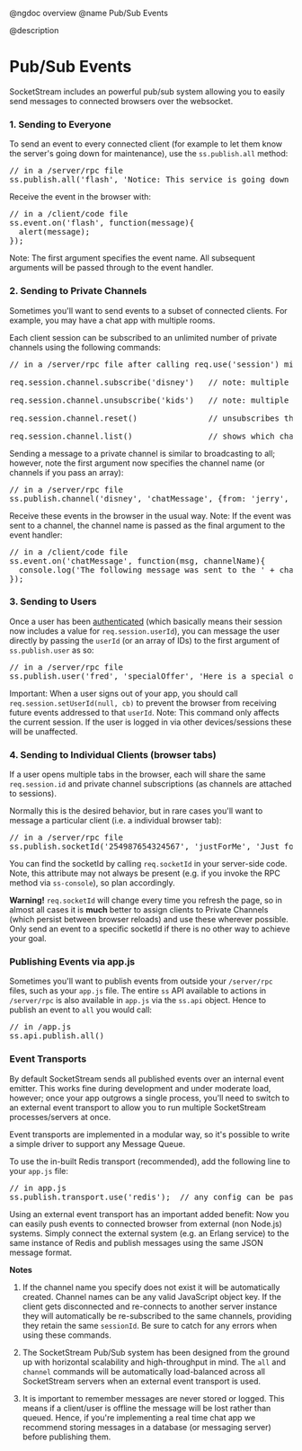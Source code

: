 @ngdoc overview
@name Pub/Sub Events

@description
# Pub/Sub Events

SocketStream includes an powerful pub/sub system allowing you to easily send messages to connected browsers over the websocket.


### 1. Sending to Everyone

To send an event to every connected client (for example to let them know the server's going down for maintenance), use the `ss.publish.all` method:

<pre>
// in a /server/rpc file
ss.publish.all('flash', 'Notice: This service is going down in 10 minutes');
</pre>

Receive the event in the browser with:

<pre>
// in a /client/code file
ss.event.on('flash', function(message){
  alert(message);
});
</pre>

Note: The first argument specifies the event name. All subsequent arguments will be passed through to the event handler.



### 2. Sending to Private Channels

Sometimes you'll want to send events to a subset of connected clients. For example, you may have a chat app with multiple rooms.

Each client session can be subscribed to an unlimited number of private channels using the following commands:

<pre>
// in a /server/rpc file after calling req.use('session') middleware

req.session.channel.subscribe('disney')   // note: multiple channel names can be passed as an array

req.session.channel.unsubscribe('kids')   // note: multiple channel names can be passed as an array

req.session.channel.reset()               // unsubscribes the session from every channel

req.session.channel.list()                // shows which channels the session is currently subscribed to
</pre>

Sending a message to a private channel is similar to broadcasting to all; however, note the first argument now specifies the channel name (or channels if you pass an array):

<pre>
// in a /server/rpc file
ss.publish.channel('disney', 'chatMessage', {from: 'jerry', message: 'Has anyone seen Tom?'});
</pre>

Receive these events in the browser in the usual way. Note: If the event was sent to a channel, the channel name is passed as the final argument to the event handler:

<pre>
// in a /client/code file
ss.event.on('chatMessage', function(msg, channelName){
  console.log('The following message was sent to the ' + channelName + ' channel:', msg);
});
</pre>



### 3. Sending to Users

Once a user has been [authenticated](#/tutorials/authentication) (which basically means their session now includes a value for `req.session.userId`), you can message the user directly by passing the `userId` (or an array of IDs) to the first argument of `ss.publish.user` as so:

<pre>
// in a /server/rpc file
ss.publish.user('fred', 'specialOffer', 'Here is a special offer just for you!');
</pre>

Important: When a user signs out of your app, you should call `req.session.setUserId(null, cb)` to prevent the browser from receiving future events addressed to that `userId`. Note: This command only affects the current session. If the user is logged in via other devices/sessions these will be unaffected.



### 4. Sending to Individual Clients (browser tabs)

If a user opens multiple tabs in the browser, each will share the same `req.session.id` and private channel subscriptions (as channels are attached to sessions).

Normally this is the desired behavior, but in rare cases you'll want to message a particular client (i.e. a individual browser tab):

<pre>
// in a /server/rpc file
ss.publish.socketId('254987654324567', 'justForMe', 'Just for one tab');
</pre>
You can find the socketId by calling `req.socketId` in your server-side code. Note, this attribute may not always be present (e.g. if you invoke the RPC method via `ss-console`), so plan accordingly.

**Warning!**  `req.socketId` will change every time you refresh the page, so in almost all cases it is **much** better to assign clients to Private Channels (which persist between browser reloads) and use these wherever possible. Only send an event to a specific socketId if there is no other way to achieve your goal.



### Publishing Events via app.js

Sometimes you'll want to publish events from outside your `/server/rpc` files, such as your `app.js` file. The entire `ss` API available to actions in `/server/rpc` is also available in `app.js` via the `ss.api` object. Hence to publish an event to `all` you would call:

<pre>
// in /app.js
ss.api.publish.all()
</pre>


### Event Transports

By default SocketStream sends all published events over an internal event emitter. This works fine during development and under moderate load, however; once your app outgrows a single process, you'll need to switch to an external event transport to allow you to run multiple SocketStream processes/servers at once.

Event transports are implemented in a modular way, so it's possible to write a simple driver to support any Message Queue.

To use the in-built Redis transport (recommended), add the following line to your `app.js` file:

<pre>
// in app.js
ss.publish.transport.use('redis');  // any config can be passed to the second argument
</pre>

Using an external event transport has an important added benefit: Now you can easily push events to connected browser from external (non Node.js) systems. Simply connect the external system (e.g. an Erlang service) to the same instance of Redis and publish messages using the same JSON message format.



**Notes**

1. If the channel name you specify does not exist it will be automatically created. Channel names can be any valid JavaScript object key. If the client gets disconnected and re-connects to another server instance they will automatically be re-subscribed to the same channels, providing they retain the same `sessionId`. Be sure to catch for any errors when using these commands.

2. The SocketStream Pub/Sub system has been designed from the ground up with horizontal scalability and high-throughput in mind. The `all` and `channel` commands will be automatically load-balanced across all SocketStream servers when an external event transport is used.

3. It is important to remember messages are never stored or logged. This means if a client/user is offline the message will be lost rather than queued. Hence, if you're implementing a real time chat app we recommend storing messages in a database (or messaging server) before publishing them.
